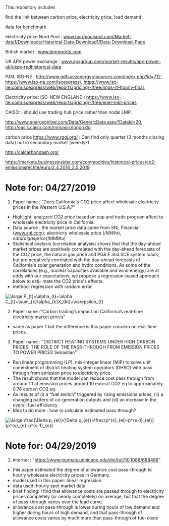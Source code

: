 This repository includes


find the link between carbon price, electricity price, load demand

data for benchmark

electricity price
Nord Pool : www.nordpoolspot.com/Market-data1/Downloads/Historical-Data-Download1/Data-Download-Page

British market :
www.bmreports.com

UK APX power exchange :
www.apxgroup.com/market-results/apx-power-uk/ukpx-rpdhistorical-data

PJM, ISO-NE :
http://www.gdfsuezenergyresources.com/index.php?id=712,
https://www.iso-ne.com/isoexpress/,
https://www.iso-ne.com/isoexpress/web/reports/pricing/-/tree/lmps-rt-hourly-final,

Electricity price:
ISO-NEW ENGLAND : https://www.iso-ne.com/isoexpress/web/reports/pricing/-/tree/ener-mkt-prices

CAISO: I should use trading hub price rather than nodal LMP.

http://www.energyonline.com/Data/GenericData.aspx?DataId=20,
http://oasis.caiso.com/mrioasis/logon.do,



carbon price
https://www.rggi.org/
: Can find only quarter (3 months closing data) not in secondary market (weekly?)

http://calcarbondash.org/


https://markets.businessinsider.com/commodities/historical-prices/co2-emissionsrechte/euro/2.4.2018_2.5.2019

# Note for: 04/27/2019

1. Paper name : "Does California's CO2 price affect wholesale electricity prices in the Western U.S.A.?"
  * Highlight: analyzed CO2 price based on cap and trade program affect to wholesale electricity price in California.
  * Data source : the market price data came from SNL Financial (www.snl.com); electricity wholesale price ($/MWhr), natural gas price ($/MMBtu)
  * Statistical analysis (correlation analysis) shows that that the day-ahead market prices are positively correlated with the day-ahead forecasts of the CO2 price, the natural gas price and PG& E and SCE system loads, but are negatively correlated with the day-ahead forecasts of California's solar generation and hydro conditions. As some of the correlations (e.g., nuclear capacities available and wind energy) are at odds with our expectations, we propose a regression-based approach below to esti- mate the CO2 price's effects
  * method: regression with random error

  <img src="https://latex.codecogs.com/png.latex?\bg_white&space;\large&space;P_{t}=\alpha_{t}&plus;\alpha&space;C_{t}&plus;\sum_{k}\alpha_{k}X_{kt}&plus;\varepsilon_{t}" title="\large P_{t}=\alpha_{t}+\alpha C_{t}+\sum_{k}\alpha_{k}X_{kt}+\varepsilon_{t}" />

2. Paper name :"Carbon trading’s impact on California’s real-time electricity market prices"
  * same as paper 1 but the difference is this paper concern on real-time prices.

3. Paper name : "DISTRICT HEATING SYSTEMS UNDER HIGH CARBON PRICES: THE ROLE OF THE PASS-THROUGH FROM EMISSION PRICES TO POWER PRICES Sebastian"
  * Run linear programming (LP), mix-integer linear (MIP) to solve unit commitment of district heating system operators (DHSO) with pass through from emission price to electricity price.
  * The result shows that the model can reduce cost pass through from around 1.1 at emission prices around 10 euros/t CO2 eq to approximately 0.78 euros/t CO2 eq.
  * As results of (i) a “fuel switch” triggered by rising emissions prices, (ii) a changing pattern of co-generation outputs and (iii) an increase in the overall fuel efficiency.
  * Idea to do more : how to calculate estimated pass through?

  <img src="https://latex.codecogs.com/png.latex?\bg_white&space;\large&space;\frac{\Delta&space;p_{el}}{\Delta&space;p_{e}}=\frac{p^{s}_{el}-p^{s-1}_{el}}{p^{s}_{e}-p^{s-1}_{e}}" title="\large \frac{\Delta p_{el}}{\Delta p_{e}}=\frac{p^{s}_{el}-p^{s-1}_{el}}{p^{s}_{e}-p^{s-1}_{e}}" />

# Note for: 04/29/2019

1. internet : "https://www.journals.uchicago.edu/doi/full/10.1086/688486"
  * this paper estimated the degree of allowance cost pass-through to hourly wholesale electricity prices in Germany.
  * model used in this paper: linear regression
  * data used: hourly spot market data
  * brief finding: I find that allowance costs are passed through to electricity prices completely (or nearly completely) on average, but that the degree of pass-through varies over the load curve.
  * allowance cost pass-through is lower during hours of low demand and higher during hours of high demand, and that pass-through of allowance costs varies by much more than pass-through of fuel costs
